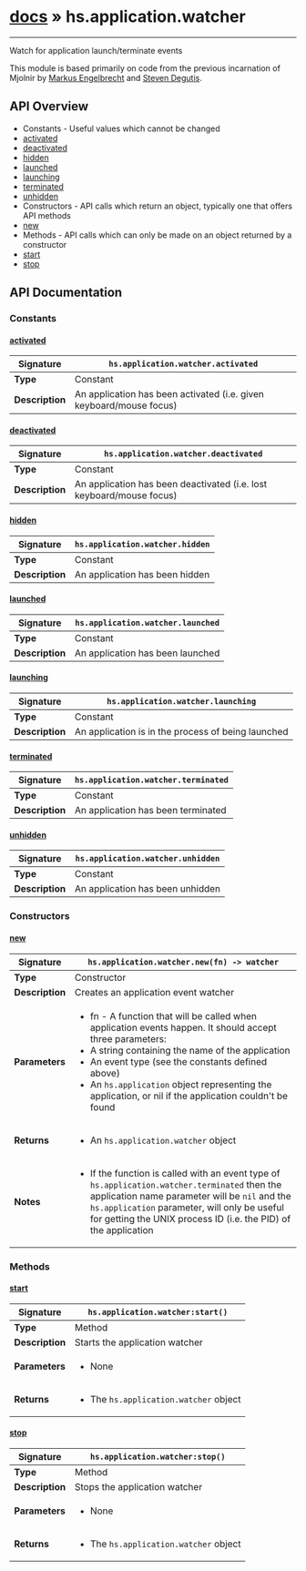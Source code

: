 # [docs](index.md) » hs.application.watcher
---

Watch for application launch/terminate events

This module is based primarily on code from the previous incarnation of Mjolnir by [Markus Engelbrecht](https://github.com/mgee) and [Steven Degutis](https://github.com/sdegutis/).

## API Overview
* Constants - Useful values which cannot be changed
 * [activated](#activated)
 * [deactivated](#deactivated)
 * [hidden](#hidden)
 * [launched](#launched)
 * [launching](#launching)
 * [terminated](#terminated)
 * [unhidden](#unhidden)
* Constructors - API calls which return an object, typically one that offers API methods
 * [new](#new)
* Methods - API calls which can only be made on an object returned by a constructor
 * [start](#start)
 * [stop](#stop)

## API Documentation

### Constants

#### [activated](#activated)
| <span style="font-align: left;">**Signature**</span> | <span style="font-align: left;">`hs.application.watcher.activated` </span>                                                |
| -----------------------------------------------------|---------------------------------------------------------------------------------------------------------|
| **Type**                                             | Constant                                                                                         |
| **Description**                                      | An application has been activated (i.e. given keyboard/mouse focus)                                                                                         |

#### [deactivated](#deactivated)
| <span style="font-align: left;">**Signature**</span> | <span style="font-align: left;">`hs.application.watcher.deactivated` </span>                                                |
| -----------------------------------------------------|---------------------------------------------------------------------------------------------------------|
| **Type**                                             | Constant                                                                                         |
| **Description**                                      | An application has been deactivated (i.e. lost keyboard/mouse focus)                                                                                         |

#### [hidden](#hidden)
| <span style="font-align: left;">**Signature**</span> | <span style="font-align: left;">`hs.application.watcher.hidden` </span>                                                |
| -----------------------------------------------------|---------------------------------------------------------------------------------------------------------|
| **Type**                                             | Constant                                                                                         |
| **Description**                                      | An application has been hidden                                                                                         |

#### [launched](#launched)
| <span style="font-align: left;">**Signature**</span> | <span style="font-align: left;">`hs.application.watcher.launched` </span>                                                |
| -----------------------------------------------------|---------------------------------------------------------------------------------------------------------|
| **Type**                                             | Constant                                                                                         |
| **Description**                                      | An application has been launched                                                                                         |

#### [launching](#launching)
| <span style="font-align: left;">**Signature**</span> | <span style="font-align: left;">`hs.application.watcher.launching` </span>                                                |
| -----------------------------------------------------|---------------------------------------------------------------------------------------------------------|
| **Type**                                             | Constant                                                                                         |
| **Description**                                      | An application is in the process of being launched                                                                                         |

#### [terminated](#terminated)
| <span style="font-align: left;">**Signature**</span> | <span style="font-align: left;">`hs.application.watcher.terminated` </span>                                                |
| -----------------------------------------------------|---------------------------------------------------------------------------------------------------------|
| **Type**                                             | Constant                                                                                         |
| **Description**                                      | An application has been terminated                                                                                         |

#### [unhidden](#unhidden)
| <span style="font-align: left;">**Signature**</span> | <span style="font-align: left;">`hs.application.watcher.unhidden` </span>                                                |
| -----------------------------------------------------|---------------------------------------------------------------------------------------------------------|
| **Type**                                             | Constant                                                                                         |
| **Description**                                      | An application has been unhidden                                                                                         |

### Constructors

#### [new](#new)
| <span style="font-align: left;">**Signature**</span> | <span style="font-align: left;">`hs.application.watcher.new(fn) -> watcher` </span>                                                |
| -----------------------------------------------------|---------------------------------------------------------------------------------------------------------|
| **Type**                                             | Constructor                                                                                         |
| **Description**                                      | Creates an application event watcher                                                                                         |
| **Parameters**                                       | <ul><li>fn - A function that will be called when application events happen. It should accept three parameters:</li><li> A string containing the name of the application</li><li> An event type (see the constants defined above)</li><li> An `hs.application` object representing the application, or nil if the application couldn't be found</li></ul> |
| **Returns**                                          | <ul><li>An `hs.application.watcher` object</li></ul>          |
| **Notes**                                            | <ul><li>If the function is called with an event type of `hs.application.watcher.terminated` then the application name parameter will be `nil` and the `hs.application` parameter, will only be useful for getting the UNIX process ID (i.e. the PID) of the application</li></ul>                |

### Methods

#### [start](#start)
| <span style="font-align: left;">**Signature**</span> | <span style="font-align: left;">`hs.application.watcher:start()` </span>                                                |
| -----------------------------------------------------|---------------------------------------------------------------------------------------------------------|
| **Type**                                             | Method                                                                                         |
| **Description**                                      | Starts the application watcher                                                                                         |
| **Parameters**                                       | <ul><li>None</li></ul> |
| **Returns**                                          | <ul><li>The `hs.application.watcher` object</li></ul>          |

#### [stop](#stop)
| <span style="font-align: left;">**Signature**</span> | <span style="font-align: left;">`hs.application.watcher:stop()` </span>                                                |
| -----------------------------------------------------|---------------------------------------------------------------------------------------------------------|
| **Type**                                             | Method                                                                                         |
| **Description**                                      | Stops the application watcher                                                                                         |
| **Parameters**                                       | <ul><li>None</li></ul> |
| **Returns**                                          | <ul><li>The `hs.application.watcher` object</li></ul>          |

